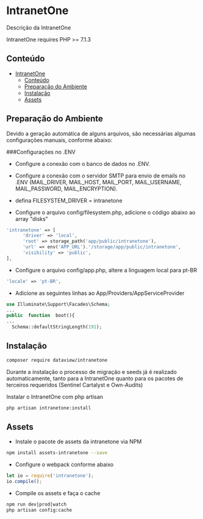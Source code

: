 
# IntranetOne
Descrição da IntranetOne

IntranetOne requires PHP >= 7.1.3

## Conteúdo
 
- [IntranetOne](#intranetone)
  - [Conteúdo](#conte%C3%BAdo)
  - [Preparação do Ambiente](#prepara%C3%A7%C3%A3o-do-ambiente)
  - [Instalação](#instala%C3%A7%C3%A3o)
  - [Assets](#assets)

## Preparação do Ambiente

Devido a geração automática de alguns arquivos, são necessárias algumas configurações manuais, conforme abaixo:

###Configurações no .ENV
- Configure a conexão com o banco de dados no .ENV. 
- Configure a conexão com o servidor SMTP para envio de emails no .ENV (MAIL_DRIVER, MAIL_HOST, MAIL_PORT, MAIL_USERNAME, MAIL_PASSWORD, MAIL_ENCRYPTION). 
- defina FILESYSTEM_DRIVER = intranetone

- Configure o arquivo config/filesystem.php, adicione o código abaixo ao array "disks"

```php
'intranetone' => [
      'driver' => 'local',
      'root' => storage_path('app/public/intranetone'),
      'url' => env('APP_URL').'/storage/app/public/intranetone',
      'visibility' => 'public',
],
```

- Configure o arquivo config/app.php, altere a linguagem local para pt-BR

```php
'locale' => 'pt-BR',
```

- Adicione as seguintes linhas ao App/Providers/AppServiceProvider

```php
use Illuminate\Support\Facades\Schema;
...
public  function  boot(){
...
  Schema::defaultStringLength(191);
```
## Instalação

```sh
composer require dataview/intranetone
```

Durante a instalação o processo de migração e seeds já é realizado automaticamente, tanto para a IntranetOne quanto para os pacotes de terceiros requeridos (Sentinel Cartalyst e Own-Audits)

Instalar o IntranetOne com php artisan
```sh
php artisan intranetone:install
```

## Assets

- Instale o pacote de assets da intranetone via NPM

```sh
npm install assets-intranetone --save
```

- Configure o webpack conforme abaixo 
```js
let io = require('intranetone');
io.compile();
```
- Compile os assets e faça o cache
```sh
npm run dev|prod|watch
php artisan config:cache
```